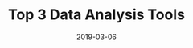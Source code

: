 ---
title: "Top 3 Data Analysis Tools"
date: 2019-03-06
tags: [seo, writing, data analytics]
excerpt: "Data analytics, seo, writing"
link: https://ople.ai/ai-blog/top-3-data-analysis-tools/
---